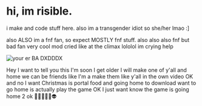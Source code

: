 # hi, im risible.

i make and code stuff here. also im a transgender idiot so she/her lmao :]

also ALSO im a fnf fan, so expect MOSTLY fnf stuff.
also also also fnf but bad fan very cool mod cried like at the climax lololol im crying help

![your er BA DXDDDX](https://user-images.githubusercontent.com/78597960/157707845-50514ba5-0953-4d3f-8161-149801ca5d9a.png)







Hey I want to tell you this I'm soon I get older I will make one of y'all and home we can be friends like I'm a make them like y'all in the own video OK and no I want Christmas is portal food and going home to download want to go home is actually play the game OK I just want know the game is going home 2 ok
🥹😇😱🤨🥴👽
